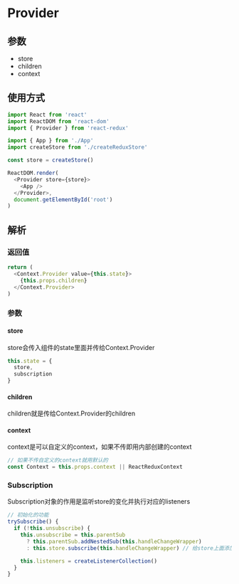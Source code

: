 # Provider
## 参数
- store
- children
- context
## 使用方式
```js
import React from 'react'
import ReactDOM from 'react-dom'
import { Provider } from 'react-redux'

import { App } from './App'
import createStore from './createReduxStore'

const store = createStore()

ReactDOM.render(
  <Provider store={store}>
    <App />
  </Provider>,
  document.getElementById('root')
)
```
## 解析
### 返回值
```js
return (
  <Context.Provider value={this.state}>
    {this.props.children}
  </Context.Provider>
)
```
### 参数
#### store
store会传入组件的state里面并传给Context.Provider
```js
this.state = {
  store,
  subscription
}
```
#### children 
children就是传给Context.Provider的children
#### context 
context是可以自定义的context，如果不传即用内部创建的context
```js
// 如果不传自定义的context就用默认的
const Context = this.props.context || ReactReduxContext
```
### Subscription
Subscription对象的作用是监听store的变化并执行对应的listeners
```js
// 初始化的功能
trySubscribe() {
  if (!this.unsubscribe) {
    this.unsubscribe = this.parentSub
      ? this.parentSub.addNestedSub(this.handleChangeWrapper)
      : this.store.subscribe(this.handleChangeWrapper) // 给store上面添加了一个观察者，当store改变会执行所有listeners

    this.listeners = createListenerCollection()
  }
}
``` 